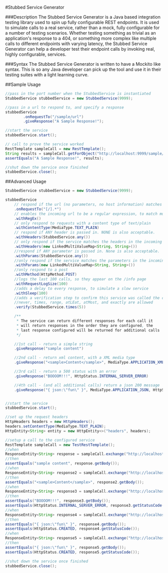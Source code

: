 #Stubbed Service Generator


###Description
The Stubbed Service Generator is a Java based integration testing library used to spin up fully configurable REST endpoints.
It is used to simulate calls to a real service, rather than a mock, fully configurable for a number of testing scenarios.
Whether testing something as trivial as an application's response to a 404, or something more complex like multiple calls to different endpoints with varying latency,
the Stubbed Service Generator can help a developer test their endpoint calls by invoking real, highly configurable, services.

###Syntax
The Stubbed Service Generator is written to have a Mockito like syntax. This is so any Java developer can pick up the tool and use it in their testing suites with a light learning curve.

##Sample Usage

```Java
//pass in the port number when the StubbedService is instantiated
StubbedService stubbedService = new StubbedService(9999);

//pass in a url to respond to, and specify a response
stubbedService
        .onRequestTo("/sample/url")
        .giveResponse("A Sample Response!");

//start the service
stubbedService.start();

// call to prove the service worked
RestTemplate sampleCall = new RestTemplate();
String results = sampleCall.getForObject("http://localhost:9999/sample/url", String.class);
assertEquals("A Sample Response!", results);

//shut down the service once finished
stubbedService.close();
```

##Advanced Usage
```Java
StubbedService stubbedService = new StubbedService(9999);

stubbedService
    // respond if the url (no parameters, no host information) matches the input string
    .onRequestTo("[/].*")
    // enables the incoming url to be a regular expression, to match multiple urls
    .withRegEx()
    // only respond to requests with a content type of text/plain
    .withContentType(MediaType.TEXT_PLAIN)
    // respond if ANY header is passed in. NONE is also acceptable.
    .withHeaders(StubbedService.any())
    // only respond if the service matches the headers in the incoming MultiValueMap
    .withHeaders(new LinkedMultiValueMap<String, String>())
    //respond if ANY parameter is passed in. None is also acceptable.
    .withParams(StubbedService.any())
    //only respond if the service matches the parameters in the incoming MultiValueMap
    .withParams(new LinkedMultiValueMap<String, String>())
    //only respond to a post
    .withMethod(HttpMethod.POST)
    //logs the last 100 calls, so they appear on the /info page
    .withRequestLogSize(100)
    //adds a delay to every response, to simulate a slow service
    .withSleep(100)
    //adds a verification step to confirm this service was called the correct amount of times.
    //never, times, range, atLEat, atMost, and exactly are allowed
    .verify(StubbedService.times(5))

    /**
     * The service can return different responses for each call it
     * will return responses in the order they are configured, the
     * last response configured will be returned for additional calls
     */

    //1st call - return a simple string
    .giveResponse("sample content")

    //2nd call - return xml content, with a XML media type
    .giveResponse("<sample>Content</sample>", MediaType.APPLICATION_XML)

    //3rd call - return a 500 status with an error
    .giveResponse("BOOOOM!!!", HttpStatus.INTERNAL_SERVER_ERROR)

    //4th call - (and all additional calls) return a json 200 message
    .giveResponse("{ json:\"fun\" }", MediaType.APPLICATION_JSON, HttpStatus.CREATED);


//start the service
stubbedService.start();

//set up the request headers
HttpHeaders headers = new HttpHeaders();
headers.setContentType(MediaType.TEXT_PLAIN);
HttpEntity<String> entity = new HttpEntity<>("headers", headers);

//setup a call to the configured service
RestTemplate sampleCall = new TestRestTemplate();
//when
ResponseEntity<String> response = sampleCall.exchange("http://localhost:9999/sample/url", HttpMethod.POST, entity, String.class);
//then
assertEquals("sample content", response.getBody());
//when
ResponseEntity<String> response2 = sampleCall.exchange("http://localhost:9999/sample/url", HttpMethod.POST, entity, String.class);
//then
assertEquals("<sample>Content</sample>", response2.getBody());
//when
ResponseEntity<String> response3 = sampleCall.exchange("http://localhost:9999/sample/url", HttpMethod.POST, entity, String.class);
//then
assertEquals("BOOOOM!!!", response3.getBody());
assertEquals(HttpStatus.INTERNAL_SERVER_ERROR, response3.getStatusCode());
//when
ResponseEntity<String> response4 = sampleCall.exchange("http://localhost:9999/sample/url", HttpMethod.POST, entity, String.class);
//then
assertEquals("{ json:\"fun\" }", response4.getBody());
assertEquals(HttpStatus.CREATED, response4.getStatusCode());
//when
ResponseEntity<String> response5 = sampleCall.exchange("http://localhost:9999/sample/url", HttpMethod.POST, entity, String.class);
//then
assertEquals("{ json:\"fun\" }", response5.getBody());
assertEquals(HttpStatus.CREATED, response5.getStatusCode());

//shut down the service once finished
stubbedService.close();
```